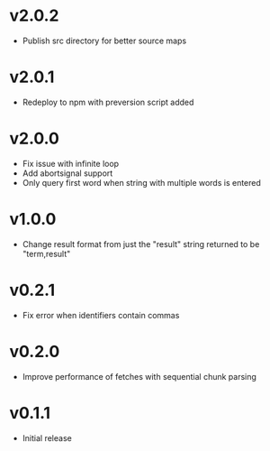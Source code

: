 # v2.0.2

- Publish src directory for better source maps

# v2.0.1

- Redeploy to npm with preversion script added

# v2.0.0

- Fix issue with infinite loop
- Add abortsignal support
- Only query first word when string with multiple words is entered

# v1.0.0

- Change result format from just the "result" string returned to be "term,result"

# v0.2.1

- Fix error when identifiers contain commas

# v0.2.0

- Improve performance of fetches with sequential chunk parsing

# v0.1.1

- Initial release
